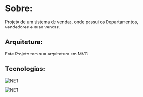 #  Sobre:

Projeto de um sistema de vendas, onde possui os Departamentos, vendedores e suas vendas.

## Arquitetura:

Este Projeto tem sua arquitetura em MVC.

## Tecnologias:

![NET](https://img.shields.io/badge/.NET-512BD4?style=for-the-badge&logo=dotnet&logoColor=white)

![NET](https://img.shields.io/badge/Microsoft%20SQL%20Server-CC2927?style=for-the-badge&logo=microsoft%20sql%20server&logoColor=white) 
